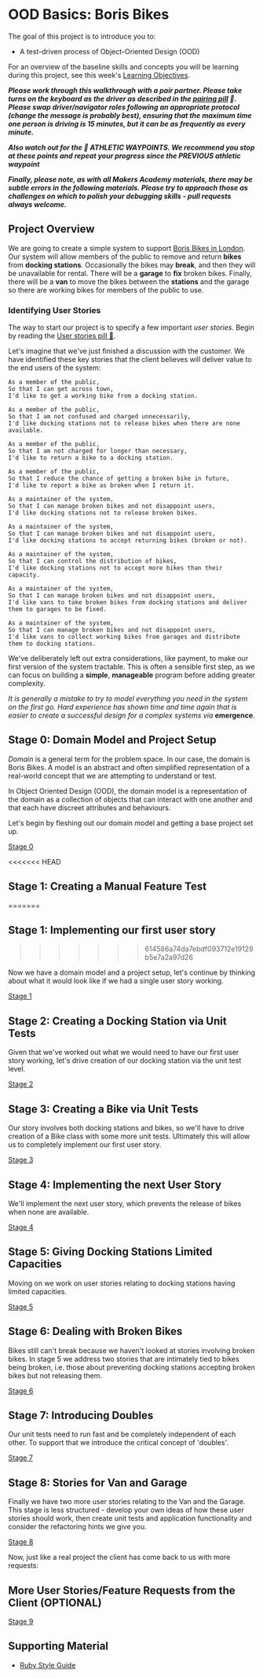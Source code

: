 # OOD Basics: Boris Bikes

The goal of this project is to introduce you to:

- A test-driven process of Object-Oriented Design (OOD)

For an overview of the baseline skills and concepts you will be learning during this project, see this week's [Learning Objectives](learning_objectives.md).

***Please work through this walkthrough with a pair partner. Please take turns on the keyboard as the driver as described in the [pairing pill](../pills/pairing.md) :pill:.   Please swap driver/navigator roles following an appropriate protocol (change the message is probably best), ensuring that the maximum time one person is driving is 15 minutes, but it can be as frequently as every minute.***

***Also watch out for the :running_shirt_with_sash: ATHLETIC WAYPOINTS.  We recommend you stop at these points and repeat your progress since the PREVIOUS athletic waypoint***

***Finally, please note, as with all Makers Academy materials, there may be subtle errors in the following materials.  Please try to approach those as challenges on which to polish your debugging skills - pull requests always welcome.***

## Project Overview

We are going to create a simple system to support [Boris Bikes in London](https://en.wikipedia.org/wiki/Barclays_Cycle_Hire). Our system will allow members of the public to remove and return **bikes** from **docking stations**.  Occasionally the bikes may **break**, and then they will be unavailable for rental. There will be a **garage** to **fix** broken bikes. Finally, there will be a **van** to move the bikes between the **stations** and the garage so there are working bikes for members of the public to use.

### Identifying User Stories

The way to start our project is to specify a few important *user stories*.  Begin by reading the [User stories pill :pill:](../pills/user_stories.md).

Let's imagine that we've just finished a discussion with the customer. We have identified these key stories that the client believes will deliver value to the end users of the system:

```
As a member of the public,
So that I can get across town,
I'd like to get a working bike from a docking station.

As a member of the public,
So that I am not confused and charged unnecessarily,
I'd like docking stations not to release bikes when there are none available.

As a member of the public,
So that I am not charged for longer than necessary,
I'd like to return a bike to a docking station.

As a member of the public,
So that I reduce the chance of getting a broken bike in future,
I'd like to report a bike as broken when I return it.

As a maintainer of the system,
So that I can manage broken bikes and not disappoint users,
I'd like docking stations not to release broken bikes.

As a maintainer of the system,
So that I can manage broken bikes and not disappoint users,
I'd like docking stations to accept returning bikes (broken or not).

As a maintainer of the system,
So that I can control the distribution of bikes,
I'd like docking stations not to accept more bikes than their capacity.

As a maintainer of the system,
So that I can manage broken bikes and not disappoint users,
I'd like vans to take broken bikes from docking stations and deliver them to garages to be fixed.

As a maintainer of the system,
So that I can manage broken bikes and not disappoint users,
I'd like vans to collect working bikes from garages and distribute them to docking stations.
```

We've deliberately left out extra considerations, like payment, to make our first version of the system tractable.  This is often a sensible first step, as we can focus on building a **simple**, **manageable** program before adding greater complexity.

*It is generally a mistake to try to model everything you need in the system on the first go.  Hard experience has shown time and time again that is easier to create a successful design for a complex systems via* **emergence**.


## Stage 0: Domain Model and Project Setup

*Domain* is a general term for the problem space.  In our case, the domain is Boris Bikes.  A model is an abstract and often simplified representation of a real-world concept that we are attempting to understand or test.

In Object Oriented Design (OOD), the domain model is a representation of the domain as a collection of objects that can interact with one another and that each have discreet attributes and behaviours.

Let's begin by fleshing out our domain model and getting a base project set up.

[Stage 0](boris_bikes_stage_0.md)

<<<<<<< HEAD
## Stage 1: Creating a Manual Feature Test
=======
## Stage 1: Implementing our first user story
>>>>>>> 614586a74da7ebdf093712e19129b5e7a2a97d26

Now we have a domain model and a project setup, let's continue by thinking about what it would look like if we had a single user story working.

[Stage 1](boris_bikes_stage_1.md)

## Stage 2: Creating a Docking Station via Unit Tests

Given that we've worked out what we would need to have our first user story working, let's drive creation of our docking station via the unit test level.

[Stage 2](boris_bikes_stage_2.md)

## Stage 3: Creating a Bike via Unit Tests

Our story involves both docking stations and bikes, so we'll have to drive creation of a Bike class with some more unit tests.  Ultimately this will allow us to completely implement our first user story.

[Stage 3](boris_bikes_stage_3.md)

## Stage 4: Implementing the next User Story

We'll implement the next user story, which prevents the release of bikes when none are available.

[Stage 4](boris_bikes_stage_4.md)

## Stage 5: Giving Docking Stations Limited Capacities

Moving on we work on user stories relating to docking stations having limited capacities.

[Stage 5](boris_bikes_stage_5.md)

## Stage 6: Dealing with Broken Bikes

Bikes still can't break because we haven't looked at stories involving broken bikes.  In stage 5 we address two stories that are intimately tied to bikes being broken, i.e. those about preventing docking stations accepting broken bikes but not releasing them.

[Stage 6](boris_bikes_stage_6.md)

## Stage 7: Introducing Doubles

Our unit tests need to run fast and be completely independent of each other.  To support that we introduce the critical concept of 'doubles'.

[Stage 7](boris_bikes_stage_7.md)

## Stage 8: Stories for Van and Garage

Finally we have two more user stories relating to the Van and the Garage.  This stage is less structured - develop your own ideas of how these user stories should work, then create unit tests and application functionality and consider the refactoring hints we give you.

[Stage 8](boris_bikes_stage_8.md)

Now, just like a real project the client has come back to us with more requests:

## More User Stories/Feature Requests from the Client (OPTIONAL)

[Stage 9](boris_bikes_stage_9.md)


## Supporting Material

- [Ruby Style Guide](https://github.com/bbatsov/ruby-style-guide)
